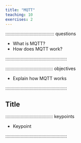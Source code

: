 ```yaml
---
title: "MQTT"
teaching: 10
exercises: 2
---
```


:::::::::::::::::::::::::::::::::::::: questions 

- What is MQTT?
- How does MQTT work?

::::::::::::::::::::::::::::::::::::::::::::::::

::::::::::::::::::::::::::::::::::::: objectives

- Explain how MQTT works

::::::::::::::::::::::::::::::::::::::::::::::::

## Title



::::::::::::::::::::::::::::::::::::: keypoints 

- Keypoint

::::::::::::::::::::::::::::::::::::::::::::::::

[r-markdown]: https://rmarkdown.rstudio.com/
